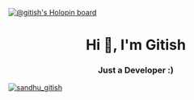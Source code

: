 [![@gitish's Holopin board](https://holopin.me/gitish)](https://holopin.io/@gitish)

<h1 align="center">Hi 👋, I'm Gitish</h1>
<h3 align="center">Just a Developer :)</h3>

<p align="left"> <a href="https://twitter.com/sandhu_gitish" target="blank"><img src="https://img.shields.io/twitter/follow/sandhu_gitish?logo=twitter&style=for-the-badge" alt="sandhu_gitish" /></a> </p>
